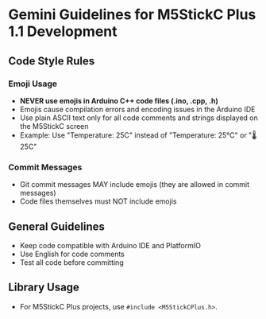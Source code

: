 # Gemini Guidelines for M5StickC Plus 1.1 Development

## Code Style Rules

### Emoji Usage
- **NEVER use emojis in Arduino C++ code files (.ino, .cpp, .h)**
- Emojis cause compilation errors and encoding issues in the Arduino IDE
- Use plain ASCII text only for all code comments and strings displayed on the M5StickC screen
- Example: Use "Temperature: 25C" instead of "Temperature: 25°C" or "🌡️ 25C"

### Commit Messages
- Git commit messages MAY include emojis (they are allowed in commit messages)
- Code files themselves must NOT include emojis

## General Guidelines
- Keep code compatible with Arduino IDE and PlatformIO
- Use English for code comments
- Test all code before committing

## Library Usage
- For M5StickC Plus projects, use `#include <M5StickCPlus.h>`.